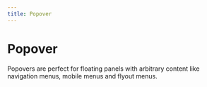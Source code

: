 ```yaml
---
title: Popover
---
```


# Popover

Popovers are perfect for floating panels with arbitrary content like navigation menus, mobile menus and flyout menus.
